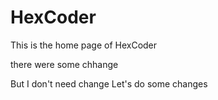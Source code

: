 # HexCoder
This is the home page of HexCoder

there were some chhange

But I don't need change
Let's do some changes

